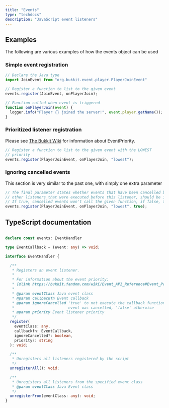 ```yaml
---
title: "Events"
type: "techdocs"
description: "JavaScript event listeners"
---
```


## Examples
The following are various examples of how the events object can be used

### Simple event registration
```js
// Declare the Java type
import JoinEvent from "org.bukkit.event.player.PlayerJoinEvent"

// Register a function to list to the given event
events.register(JoinEvent, onPlayerJoin);

// Function called when event is triggered
function onPlayerJoin(event) {
  logger.info("Player {} joined the server!", event.player.getName());
}
```
### Prioritized listener registration
Please see [The Bukkit Wiki](https://bukkit.fandom.com/wiki/Event_API_Reference#:~:text=false-,Event%20Priorities,-There%20are%20six) 
for information about EventPriority.

```js
// Register a function to list to the given event with the LOWEST
// priority
events.register(PlayerJoinEvent, onPlayerJoin, "lowest");
```

### Ignoring cancelled events
This section is very similar to the past one, with simply one extra parameter
```js
// The final parameter states whether events that have been cancelled by
// other listeners that were executed before this listener, should be ignored.
// If true, cancelled events won't call the given function, if false, they will
events.register(PlayerJoinEvent, onPlayerJoin, "lowest", true);
```

## TypeScript documentation
```ts

declare const events: EventHandler

type EventCallback = (event: any) => void;

interface EventHandler {

  /**
   * Registers an event listener.
   * 
   * For information about the event priority:
   * {@link https://bukkit.fandom.com/wiki/Event_API_Reference#Event_Priorities | Bukkit Event API}
   * 
   * @param eventClass Java event class
   * @param callbackfn Event callback
   * @param ignoreCancelled 'true' to not execute the callback function if the 
   *                        event was cancelled, 'false' otherwise
   * @param priority Event listener priority
   */
  register(
    eventClass: any, 
    callbackfn: EventCallback, 
    ignoreCancelled?: boolean, 
    priority?: string
  ): void;

  /**
   * Unregisters all listeners registered by the script
   */
  unregisterAll(): void;

  /**
   * Unregisters all listeners from the specified event class
   * @param eventClass Java Event class
   */
  unregisterFrom(eventClass: any): void;
}
```